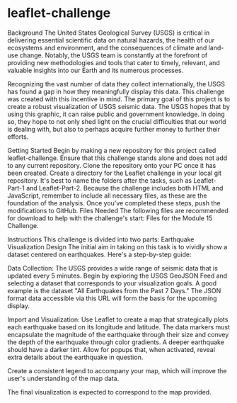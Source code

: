 # leaflet-challenge
Background
The United States Geological Survey (USGS) is critical in delivering essential scientific data on natural hazards, the health of our ecosystems and environment, and the consequences of climate and land-use change. Notably, the USGS team is constantly at the forefront of providing new methodologies and tools that cater to timely, relevant, and valuable insights into our Earth and its numerous processes.

Recognizing the vast number of data they collect internationally, the USGS has found a gap in how they meaningfully display this data. This challenge was created with this incentive in mind. The primary goal of this project is to create a robust visualization of USGS seismic data. The USGS hopes that by using this graphic, it can raise public and government knowledge. In doing so, they hope to not only shed light on the crucial difficulties that our world is dealing with, but also to perhaps acquire further money to further their efforts.

Getting Started
Begin by making a new repository for this project called leaflet-challenge. Ensure that this challenge stands alone and does not add to any current repository.
Clone the repository onto your PC once it has been created.
Create a directory for the Leaflet challenge in your local git repository. It's best to name the folders after the tasks, such as Leaflet-Part-1 and Leaflet-Part-2.
Because the challenge includes both HTML and JavaScript, remember to include all necessary files, as these are the foundation of the analysis.
Once you've completed these steps, push the modifications to GitHub.
Files Needed
The following files are recommended for download to help with the challenge's start: Files for the Module 15 Challenge.

Instructions
This challenge is divided into two parts:
Earthquake Visualization Design
The initial aim in taking on this task is to vividly show a dataset centered on earthquakes. Here's a step-by-step guide:

Data Collection: The USGS provides a wide range of seismic data that is updated every 5 minutes. Begin by exploring the USGS GeoJSON Feed and selecting a dataset that corresponds to your visualization goals. A good example is the dataset "All Earthquakes from the Past 7 Days." The JSON format data accessible via this URL will form the basis for the upcoming display.

Import and Visualization: Use Leaflet to create a map that strategically plots each earthquake based on its longitude and latitude. The data markers must encapsulate the magnitude of the earthquake through their size and convey the depth of the earthquake through color gradients. A deeper earthquake should have a darker tint. Allow for popups that, when activated, reveal extra details about the earthquake in question.

Create a consistent legend to accompany your map, which will improve the user's understanding of the map data.

The final visualization is expected to correspond to the map provided.

